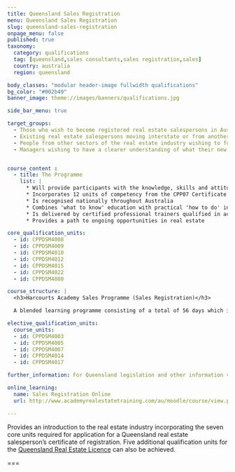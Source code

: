 ```yaml
---
title: Queensland Sales Registration
menu: Queensland Sales Registration
slug: queensland-sales-registration
onpage_menu: false
published: true
taxonomy:
  category: qualifications
  tag: [queensland,sales consultants,sales registration,sales]
  country: australia
  region: queensland

body_classes: "modular header-image fullwidth qualifications"
bg_color: "#002b49"
banner_image: theme://images/banners/qualifications.jpg

side_bar_menu: true

target_groups:
  - Those who wish to become registered real estate salespersons in Australia
  - Existing real estate salespersons moving interstate or from another country wishing to register as a salesperson
  - People from other sectors of the real estate industry wishing to further develop their knowledge or skills in specific areas
  - Managers wishing to have a clearer understanding of what their new recruits are learning


course_content :
  - title: The Programme
    list: |
      * Will provide participants with the knowledge, skills and attitudes to build a successful career in real estate sales
      * Incorporates 12 units of competency from the CPP07 Certificate IV in Property Services (Real Estate)
      * Is recognised nationally throughout Australia
      * Combines 'what to know' education with practical 'how to do' instruction
      * Is delivered by certified professional trainers qualified in accelerated learning techniques to enhance learning retention and student engagement
      * Provides a path to ongoing opportunities in real estate

core_qualification_units:
  - id: CPPDSM4008
  - id: CPPDSM4009
  - id: CPPDSM4010
  - id: CPPDSM4012
  - id: CPPDSM4015
  - id: CPPDSM4022
  - id: CPPDSM4080

course_structure: |
  <h3>Harcourts Academy Sales Programme (Sales Registration)</h3>

  A blended learning programme consisting of a total of 56 days which includes a number of online pre-course tasks, 4 days in class training, 45 days one-on-one coaching in the field with the student's office manager with accompanying in the field project work, and then a final 2 days in class training.

elective_qualification_units:
  course_units:
  - id: CPPDSM4003
  - id: CPPDSM4005
  - id: CPPDSM4007
  - id: CPPDSM4014
  - id: CPPDSM4017

further_information: For Queensland legislation and other information visit [Office of Fair Trading](http://www.qld.gov.au/law/fair-trading/).

online_learning:
  name: Sales Registration Online
  url: http://www.academyrealestatetraining.com/au/moodle/course/view.php?id=5

---
```


Provides an introduction to the real estate industry incorporating the seven core units required for application for a Queensland real estate salesperson’s certificate of registration. Five additional qualification units for the [Queensland Real Estate Licence](/get-qualified/queensland/queensland-real-estate-licence) can also be achieved.

===
